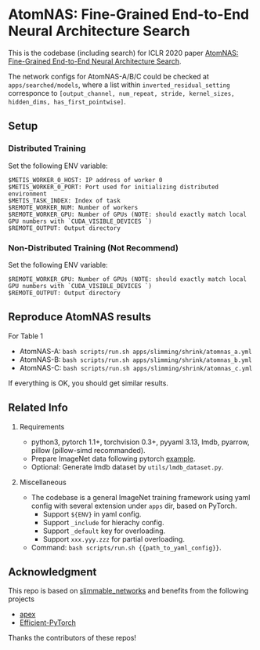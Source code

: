 # AtomNAS: Fine-Grained End-to-End Neural Architecture Search

This is the codebase (including search) for ICLR 2020 paper [AtomNAS: Fine-Grained End-to-End Neural Architecture Search](https://openreview.net/forum?id=BylQSxHFwr).

The network configs for AtomNAS-A/B/C could be checked at `apps/searched/models`, where a list within `inverted_residual_setting` corresponce to `[output_channel, num_repeat, stride, kernel_sizes, hidden_dims, has_first_pointwise]`.


## Setup

### Distributed Training

Set the following ENV variable:
```
$METIS_WORKER_0_HOST: IP address of worker 0
$METIS_WORKER_0_PORT: Port used for initializing distributed environment
$METIS_TASK_INDEX: Index of task
$REMOTE_WORKER_NUM: Number of workers
$REMOTE_WORKER_GPU: Number of GPUs (NOTE: should exactly match local GPU numbers with `CUDA_VISIBLE_DEVICES `)
$REMOTE_OUTPUT: Output directory
```

### Non-Distributed Training (Not Recommend)

Set the following ENV variable:
```
$REMOTE_WORKER_GPU: Number of GPUs (NOTE: should exactly match local GPU numbers with `CUDA_VISIBLE_DEVICES `)
$REMOTE_OUTPUT: Output directory
```


## Reproduce AtomNAS results

For Table 1

- AtomNAS-A: `bash scripts/run.sh apps/slimming/shrink/atomnas_a.yml`
- AtomNAS-B: `bash scripts/run.sh apps/slimming/shrink/atomnas_b.yml`
- AtomNAS-C: `bash scripts/run.sh apps/slimming/shrink/atomnas_c.yml`

If everything is OK, you should get similar results.


## Related Info

1. Requirements
    - python3, pytorch 1.1+, torchvision 0.3+, pyyaml 3.13, lmdb, pyarrow, pillow (pillow-simd recommanded).
    - Prepare ImageNet data following pytorch [example](https://github.com/pytorch/examples/tree/master/imagenet).
    - Optional: Generate lmdb dataset by `utils/lmdb_dataset.py`.

1. Miscellaneous
    - The codebase is a general ImageNet training framework using yaml config with several extension under `apps` dir, based on PyTorch.
        - Support `${ENV}` in yaml config.
        - Support `_include` for hierachy config.
        - Support `_default` key for overloading.
        - Support `xxx.yyy.zzz` for partial overloading.
    - Command: `bash scripts/run.sh {{path_to_yaml_config}}`.


## Acknowledgment

This repo is based on [slimmable_networks](https://github.com/JiahuiYu/slimmable_networks) and benefits from the following projects
- [apex](https://github.com/NVIDIA/apex)
- [Efficient-PyTorch](https://github.com/Lyken17/Efficient-PyTorch)

Thanks the contributors of these repos!
